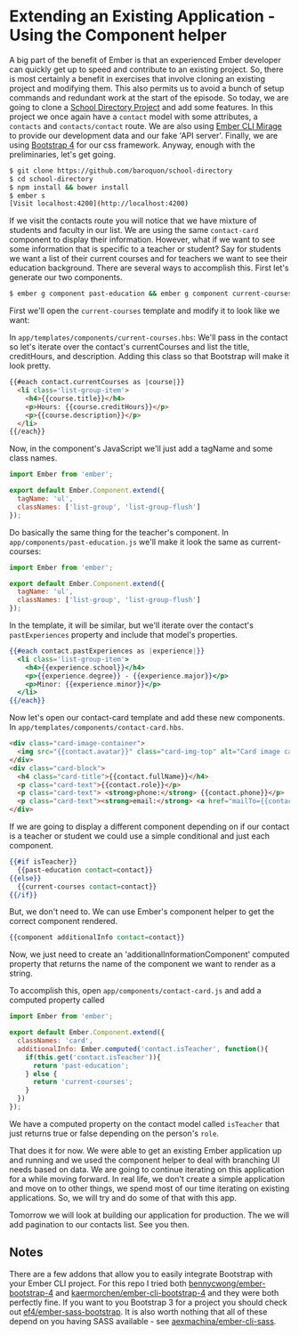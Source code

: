# Extending an Existing Application - Using the Component helper

A big part of the benefit of Ember is that an experienced Ember developer can quickly get up to speed and contribute to an existing project. So, there is most certainly a benefit in exercises that involve cloning an existing project and modifying them. This also permits us to avoid a bunch of setup commands and redundant work at the start of the episode. So today, we are going to clone a [School Directory Project](https://github.com/baroquon/school-directory) and add some features. In this project we once again have a `contact` model with some attributes, a `contacts` and `contacts/contact` route. We are also using [Ember CLI Mirage](http://www.ember-cli-mirage.com/) to provide our development data and our fake 'API server'. Finally, we are using [Bootstrap 4](http://v4-alpha.getbootstrap.com/) for our css framework.  Anyway, enough with the preliminaries, let's get going.

```sh
$ git clone https://github.com/baroquon/school-directory
$ cd school-directory
$ npm install && bower install
$ ember s
[Visit localhost:4200](http://localhost:4200)
```

If we visit the contacts route you will notice that we have  mixture of students and faculty in our list. We are using the same `contact-card` component to display their information. However, what if we want to see some information that is specific to a teacher or student? Say for students we want a list of their current courses and for teachers we want to see their education background. There are several ways to accomplish this. First let's generate our two components.

```sh
$ ember g component past-education && ember g component current-courses
```

First we'll open the `current-courses` template and modify it to look like we want:

In `app/templates/components/current-courses.hbs`: We'll pass in the contact so let's iterate over the contact's currentCourses and list the title, creditHours, and description. Adding this class so that Bootstrap will make it look pretty.

```html
{{#each contact.currentCourses as |course|}}
  <li class='list-group-item'>
    <h4>{{course.title}}</h4>
    <p>Hours: {{course.creditHours}}</p>
    <p>{{course.description}}</p>
  </li>
{{/each}}
```

Now, in the component's JavaScript we'll just add a tagName and some class names.

```JavaScript
import Ember from 'ember';

export default Ember.Component.extend({
  tagName: 'ul',
  classNames: ['list-group', 'list-group-flush']
});
```

Do basically the same thing for the teacher's component. In `app/components/past-education.js` we'll make it look the same as current-courses:

```JavaScript
import Ember from 'ember';

export default Ember.Component.extend({
  tagName: 'ul',
  classNames: ['list-group', 'list-group-flush']
});
```

In the template, it will be similar, but we'll iterate over the contact's `pastExperiences` property and include that model's properties.

```hbs
{{#each contact.pastExperiences as |experience|}}
  <li class='list-group-item'>
    <h4>{{experience.school}}</h4>
    <p>{{experience.degree}} - {{experience.major}}</p>
    <p>Minor: {{experience.minor}}</p>
  </li>
{{/each}}
```

Now let's open our contact-card template and add these new components. In `app/templates/components/contact-card.hbs`.

```html
<div class="card-image-container">
  <img src="{{contact.avatar}}" class="card-img-top" alt="Card image cap">
</div>
<div class="card-block">
  <h4 class="card-title">{{contact.fullName}}</h4>
  <p class="card-text">{{contact.role}}</p>
  <p class="card-text"> <strong>phone:</strong> {{contact.phone}}</p>
  <p class="card-text"><strong>email:</strong> <a href="mailTo={{contact.email}}" class="card-link">{{contact.email}}</a> </p>
</div>
```

If we are going to display a different component depending on if our contact is a teacher or student we could use a simple conditional and just each component.

```handlebars
{{#if isTeacher}}
  {{past-education contact=contact}}
{{else}}
  {{current-courses contact=contact}}
{{/if}}
```

But, we don't need to. We can use Ember's component helper to get the correct component rendered.

```hbs
{{component additionalInfo contact=contact}}
```

Now, we just need to create an 'additionalInformationComponent' computed property that returns the name of the component we want to render as a string.

To accomplish this, open `app/components/contact-card.js` and add a computed property called

```JavaScript
import Ember from 'ember';

export default Ember.Component.extend({
  classNames: 'card',
  additionalInfo: Ember.computed('contact.isTeacher', function(){
    if(this.get('contact.isTeacher')){
      return 'past-education';
    } else {
      return 'current-courses';
    }
  })
});
```

We have a computed property on the contact model called `isTeacher` that just returns true or false depending on the person's `role`.

That does it for now. We were able to get an existing Ember application up and running and we used the component helper to  deal with branching UI needs based on data. We are going to continue iterating on this application for a while moving forward. In real life, we don't create a simple application and move on to other things, we spend most of our time iterating on existing applications. So, we will try and do some of that with this app.

Tomorrow we will look at building our application for production. The we will add pagination to our contacts list. See you then.

## Notes

There are a few addons that allow you to easily integrate Bootstrap with your Ember CLI project. For this repo I tried both [bennycwong/ember-bootstrap-4](https://github.com/bennycwong/ember-bootstrap-4) and [kaermorchen/ember-cli-bootstrap-4](https://github.com/kaermorchen/ember-cli-bootstrap-4) and they were both perfectly fine. If you want to you Bootstrap 3 for a project you should check out [ef4/ember-sass-bootstrap](https://github.com/ef4/ember-sass-bootstrap). It is also worth nothing that all of these depend on you having SASS available - see [aexmachina/ember-cli-sass](https://github.com/aexmachina/ember-cli-sass).
